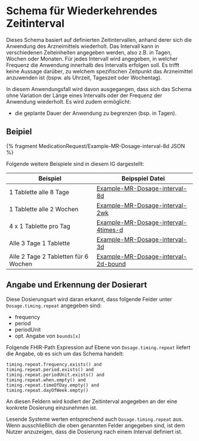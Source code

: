 # Schema für Wiederkehrendes Zeitinterval

Dieses Schema basiert auf definierten Zeitintervallen, anhand derer sich die Anwendung des Arzneimittels wiederholt. Das Intervall kann in verschiedenen Zeiteinheiten angegeben werden, also z.B. in Tagen, Wochen oder Monaten. Für jedes Intervall wird angegeben, in welcher Frequenz die Anwendung innerhalb des Intervalls erfolgen soll. Es trifft  keine Aussage darüber, zu welchem spezifischen Zeitpunkt das Arzneimittel anzuwenden ist (bspw. als Uhrzeit, Tageszeit oder Wochentag). 

In diesem Anwendungsfall wird davon ausgegangen, dass sich das Schema ohne Variation der Länge eines Intervalls oder der Frequenz der Anwendung wiederholt. Es wird zudem ermöglicht:

- die geplante Dauer der Anwendung zu begrenzen (bsp. in Tagen). 

## Beipiel

{% fragment MedicationRequest/Example-MR-Dosage-interval-8d JSON %}

Folgende weitere Beispiele sind in diesem IG dargestellt:

| Beispiel    | Beipspiel Datei |
| -------- | ------- |
| 1 Tablette alle 8 Tage  | [Example-MR-Dosage-interval-8d](./MedicationRequest-Example-MR-Dosage-interval-8d.html)    |  |
| 1 Tablette alle 2 Wochen  | [Example-MR-Dosage-interval-2wk](./MedicationRequest-Example-MR-Dosage-interval-2wk.html)    |
| 4 x 1 Tablette pro Tag  | [Example-MR-Dosage-interval-4times-d](./MedicationRequest-Example-MR-Dosage-interval-4times-d.html)    |
| Alle 3 Tage 1 Tablette  | [Example-MR-Dosage-interval-3d](./MedicationRequest-Example-MR-Dosage-interval-3d.html)    |
| Alle 2 Tage 2 Tabletten für 6 Wochen  | [Example-MR-Dosage-interval-2d-bound](./MedicationRequest-Example-MR-Dosage-interval-2d-bound.html)    |

## Angabe und Erkennung der Dosierart

Diese Dosierungsart wird daran erkannt, dass folgende Felder unter `Dosage.timing.repeat` angegeben sind:

- frequency
- period
- periodUnit
- opt. Angabe von `bounds[x]`

Folgende FHIR-Path Expression auf Ebene von `Dosage.timing.repeat` liefert die Angabe, ob es sich um das Schema handelt: 

```
timing.repeat.frequency.exists() and
timing.repeat.period.exists() and
timing.repeat.periodUnit.exists() and
timing.repeat.when.empty() and
timing.repeat.timeOfDay.empty() and
timing.repeat.dayOfWeek.empty()
```

An diesen Feldern wird kodiert der Zeitinterval angegeben an der eine konkrete Dosierung einzunehmen ist.

Lesende Systeme werten entsprechend auch `Dosage.timing.repeat` aus. Wenn ausschließlich die oben genannten Felder angegeben sind, ist dem Nutzer anzuzeigen, dass die Dosierung nach einem Interval definiert ist.
